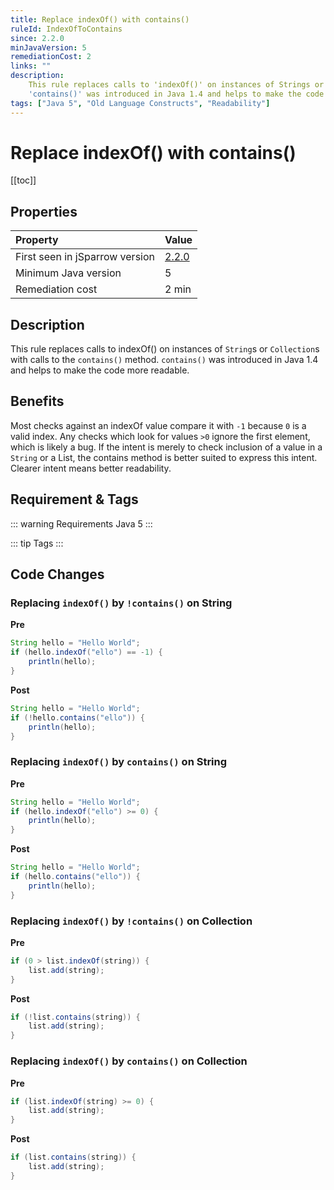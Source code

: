 ```yaml
---
title: Replace indexOf() with contains()
ruleId: IndexOfToContains
since: 2.2.0
minJavaVersion: 5
remediationCost: 2
links: ""
description:
    This rule replaces calls to 'indexOf()' on instances of Strings or Collections with calls to the 'contains()' method.
    'contains()' was introduced in Java 1.4 and helps to make the code more readable.
tags: ["Java 5", "Old Language Constructs", "Readability"]
---
```


# Replace indexOf() with contains()

[[toc]]

## Properties

| Property                        | Value |
|:------------------------------- |:----- |
| First seen in jSparrow version  | [2.2.0](/eclipse/release-notes.html#_2-2-0) |
| Minimum Java version            | 5     |
| Remediation cost                | 2 min |

## Description

This rule replaces calls to indexOf() on instances of `String`s or `Collection`s with calls to the `contains()` method.
`contains()` was introduced in Java 1.4 and helps to make the code more readable.

## Benefits

Most checks against an indexOf value compare it with `-1` because `0` is a valid index.
Any checks which look for values `>0` ignore the first element, which is likely a bug.
If the intent is merely to check inclusion of a value in a `String` or a List, the contains method is better suited to express this intent.
Clearer intent means better readability.

## Requirement & Tags

::: warning Requirements
Java 5
:::

::: tip Tags
<TagLinks />
:::

## Code Changes

### Replacing `indexOf()` by `!contains()` on String
__Pre__
```java
String hello = "Hello World";
if (hello.indexOf("ello") == -1) {
    println(hello);
}
```

__Post__
```java
String hello = "Hello World";
if (!hello.contains("ello")) {
    println(hello);
}
```

### Replacing `indexOf()` by `contains()` on String
__Pre__
```java
String hello = "Hello World";
if (hello.indexOf("ello") >= 0) {
    println(hello);
}
```

__Post__
```java
String hello = "Hello World";
if (hello.contains("ello")) {
    println(hello);
}
```

### Replacing `indexOf()` by `!contains()` on Collection
__Pre__
```java
if (0 > list.indexOf(string)) {
    list.add(string);
}
```

__Post__
```java
if (!list.contains(string)) {
    list.add(string);
}
```

### Replacing `indexOf()` by `contains()` on Collection
__Pre__
```java
if (list.indexOf(string) >= 0) {
    list.add(string);
}
```

__Post__
```java
if (list.contains(string)) {
    list.add(string);
}
```

<VersionNotice />

